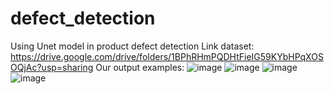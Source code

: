 # defect_detection
Using Unet model in product defect detection
Link dataset: https://drive.google.com/drive/folders/1BPhRHmPQDHtFieIG59KYbHPqXOSOQjAc?usp=sharing
Our output examples:
![image](https://user-images.githubusercontent.com/81805609/209946449-6663eff7-3b99-472a-849e-c7a08ae6445b.png)
![image](https://user-images.githubusercontent.com/81805609/209946490-27eb6419-eb87-4875-bc65-f66be0d4d176.png)
![image](https://user-images.githubusercontent.com/81805609/209946787-f1fdf0a4-9c3c-4fc4-bfb8-904c1de47a8c.png)
![image](https://user-images.githubusercontent.com/81805609/209946818-b265e23c-4bad-42fc-ad7c-0cae7aea6194.png)
